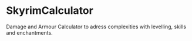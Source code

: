 # SkyrimCalculator
Damage and Armour Calculator to adress complexities with levelling, skills and enchantments. 

